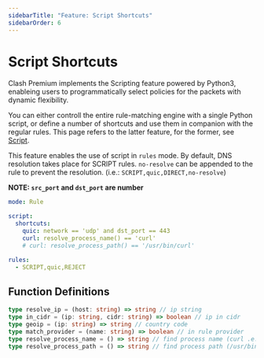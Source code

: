 ```yaml
---
sidebarTitle: "Feature: Script Shortcuts"
sidebarOrder: 6
---
```


# Script Shortcuts

Clash Premium implements the Scripting feature powered by Python3, enableing users to programmatically select policies for the packets with dynamic flexibility.

You can either controll the entire rule-matching engine with a single Python script, or define a number of shortcuts and use them in companion with the regular rules. This page refers to the latter feature, for the former, see [Script](./script.md).

This feature enables the use of script in `rules` mode. By default, DNS resolution takes place for SCRIPT rules. `no-resolve` can be appended to the rule to prevent the resolution. (i.e.: `SCRIPT,quic,DIRECT,no-resolve`)

**NOTE: ****`src_port`**** and ****`dst_port`**** are number**

```yaml
mode: Rule

script:
  shortcuts:
    quic: network == 'udp' and dst_port == 443
    curl: resolve_process_name() == 'curl'
    # curl: resolve_process_path() == '/usr/bin/curl'

rules:
  - SCRIPT,quic,REJECT
```

## Function Definitions

```ts
type resolve_ip = (host: string) => string // ip string
type in_cidr = (ip: string, cidr: string) => boolean // ip in cidr
type geoip = (ip: string) => string // country code
type match_provider = (name: string) => boolean // in rule provider
type resolve_process_name = () => string // find process name (curl .e.g)
type resolve_process_path = () => string // find process path (/usr/bin/curl .e.g)
```
